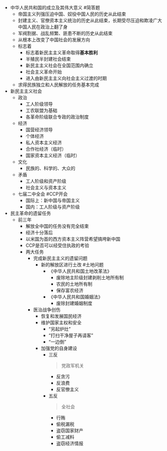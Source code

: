 - 中华人民共和国的成立及其伟大意义 #简答题
	- 帝国主义列强压迫中国、奴役中国人民的历史从此结束
	- 封建主义、官僚资本主义统治的历史从此结束，长期受尽压迫和欺凌广大中国人民在政治上翻了身
	- 军阀割据、战乱频繁、匪患不断的历史从此结束
	- 从根本上改变了中国社会的发展方向
	- 标志着
		- 标志着新民主主义革命取得**基本胜利**
		- 半殖民半封建社会结束
		- 新民主主义社会在全国范围内确立
		- 社会主义革命开始
		- 进入由新民主主义向社会主义过渡的时期
	- 求得民族独立和人民解放的任务基本完成
- 新民主主义社会
	- 政治
		- 工人阶级领导
		- 工农联盟为基础
		- 各革命阶级联合专政的政治制度
	- 经济
		- 国营经济领导
		- 个体经济
		- 私人资本主义经济
		- 合作社经济（临时）
		- 国家资本主义经济（临时）
	- 文化
		- 民族的、科学的、大众的
	- 矛盾
		- 工人阶级和资产阶级
		- 社会主义与资本主义
	- 七届二中全会 #CCP开会
		- 国际上：新中国与帝国主义
		- 国内：工人阶级与资产阶级
- 民主革命的遗留任务
	- 前三年
		- 解放全中国的任务没有完全结束
		- 经济十分落后
		- 以米国为首的西方资本主义阵营希望搞垮新中国
		- CCP是否可以经受住执政的考验
		- 两大任务
			- 完成新民主主义的遗留问题
				- 新的解放区进行土改 #土地问题
					- 《中华人民共和国土地改革法》
						- 废除地主阶级封建剥削土地所有制
						- 农民的土地所有制
						- 保存富农经济
					- 《中华人民共和国婚姻法》
						- 废除封建婚姻制度
			- 医治战争创伤
				- 恢复和发展国民经济
				- 维护国家主权和安全
					- “另起炉灶”
					- “打扫干净屋子再请客”
					- “一边倒”
				- 加强党的自身建设
					- 三反
					  > 党政军机关
						- 反贪污
						- 反浪费
						- 反官僚主义
					- 五反
					  > 全社会
						- 行贿
						- 偷税漏税
						- 盗窃国家财产
						- 偷工减料
						- 盗窃经济情报